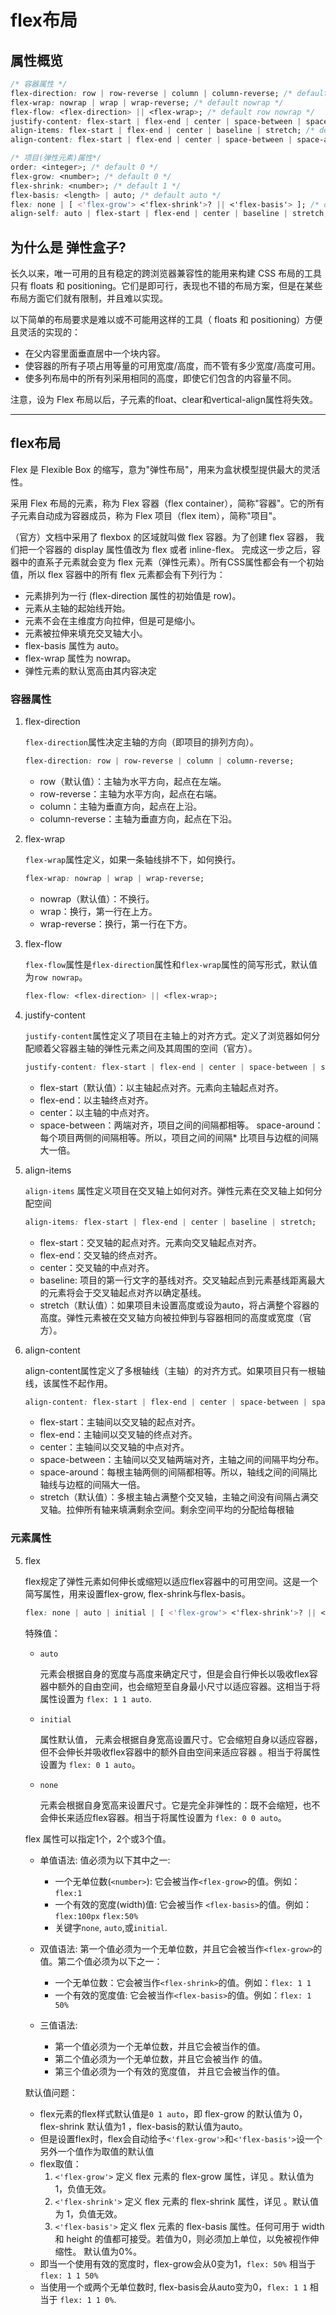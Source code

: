 # flex布局

## 属性概览

``` css
/* 容器属性 */
flex-direction: row | row-reverse | column | column-reverse; /* default row */
flex-wrap: nowrap | wrap | wrap-reverse; /* default nowrap */
flex-flow: <flex-direction> || <flex-wrap>; /* default row nowrap */
justify-content: flex-start | flex-end | center | space-between | space-around; /* default flex-start */
align-items: flex-start | flex-end | center | baseline | stretch; /* default stretch */
align-content: flex-start | flex-end | center | space-between | space-around | stretch; /* default stretch */

/* 项目(弹性元素)属性*/
order: <integer>; /* default 0 */
flex-grow: <number>; /* default 0 */
flex-shrink: <number>; /* default 1 */
flex-basis: <length> | auto; /* default auto */
flex: none | [ <'flex-grow'> <'flex-shrink'>? || <'flex-basis'> ]; /* default 0 1 auto */
align-self: auto | flex-start | flex-end | center | baseline | stretch; /* default auto */
```

## 为什么是 弹性盒子?

长久以来，唯一可用的且有稳定的跨浏览器兼容性的能用来构建 CSS 布局的工具只有 floats 和 positioning。它们是即可行，表现也不错的布局方案，但是在某些布局方面它们就有限制，并且难以实现。

以下简单的布局要求是难以或不可能用这样的工具（ floats 和 positioning）方便且灵活的实现的：
* 在父内容里面垂直居中一个块内容。
* 使容器的所有子项占用等量的可用宽度/高度，而不管有多少宽度/高度可用。
* 使多列布局中的所有列采用相同的高度，即使它们包含的内容量不同。

注意，设为 Flex 布局以后，子元素的float、clear和vertical-align属性将失效。

------------------

## flex布局

Flex 是 Flexible Box 的缩写，意为"弹性布局"，用来为盒状模型提供最大的灵活性。

采用 Flex 布局的元素，称为 Flex 容器（flex container），简称"容器"。它的所有子元素自动成为容器成员，称为 Flex 项目（flex item），简称"项目"。

（官方）文档中采用了 flexbox 的区域就叫做 flex 容器。为了创建 flex 容器， 我们把一个容器的 display 属性值改为 flex 或者 inline-flex。 完成这一步之后，容器中的直系子元素就会变为 flex 元素（弹性元素）。所有CSS属性都会有一个初始值，所以 flex 容器中的所有 flex 元素都会有下列行为：

* 元素排列为一行 (flex-direction 属性的初始值是 row)。
* 元素从主轴的起始线开始。
* 元素不会在主维度方向拉伸，但是可是缩小。
* 元素被拉伸来填充交叉轴大小。
* flex-basis 属性为 auto。
* flex-wrap 属性为 nowrap。
* 弹性元素的默认宽高由其内容决定

### 容器属性

1. flex-direction

    `flex-direction`属性决定主轴的方向（即项目的排列方向）。

    ``` css
    flex-direction: row | row-reverse | column | column-reverse;
    ```

    * row（默认值）：主轴为水平方向，起点在左端。
    * row-reverse：主轴为水平方向，起点在右端。
    * column：主轴为垂直方向，起点在上沿。
    * column-reverse：主轴为垂直方向，起点在下沿。

2. flex-wrap

    `flex-wrap`属性定义，如果一条轴线排不下，如何换行。

    ``` css
    flex-wrap: nowrap | wrap | wrap-reverse;
    ```

    * nowrap（默认值）：不换行。
    * wrap：换行，第一行在上方。
    * wrap-reverse：换行，第一行在下方。

3. flex-flow

    `flex-flow`属性是`flex-direction`属性和`flex-wrap`属性的简写形式，默认值为`row nowrap`。

    ``` css
    flex-flow: <flex-direction> || <flex-wrap>;
    ```

4. justify-content

    `justify-content`属性定义了项目在主轴上的对齐方式。定义了浏览器如何分配顺着父容器主轴的弹性元素之间及其周围的空间（官方）。

    ``` css
    justify-content: flex-start | flex-end | center | space-between | space-around;
    ```

    * flex-start（默认值）：以主轴起点对齐。元素向主轴起点对齐。
    * flex-end：以主轴终点对齐。
    * center：以主轴的中点对齐。
    * space-between：两端对齐，项目之间的间隔都相等。
    space-around：每个项目两侧的间隔相等。所以，项目之间的间隔* 比项目与边框的间隔大一倍。

5. align-items

    `align-items` 属性定义项目在交叉轴上如何对齐。弹性元素在交叉轴上如何分配空间

    ``` css
    align-items: flex-start | flex-end | center | baseline | stretch;
    ```

    * flex-start：交叉轴的起点对齐。元素向交叉轴起点对齐。
    * flex-end：交叉轴的终点对齐。
    * center：交叉轴的中点对齐。
    * baseline: 项目的第一行文字的基线对齐。交叉轴起点到元素基线距离最大的元素将会于交叉轴起点对齐以确定基线。
    * stretch（默认值）：如果项目未设置高度或设为auto，将占满整个容器的高度。弹性元素被在交叉轴方向被拉伸到与容器相同的高度或宽度（官方）。

6. align-content

    align-content属性定义了多根轴线（主轴）的对齐方式。如果项目只有一根轴线，该属性不起作用。

    ``` css
    align-content: flex-start | flex-end | center | space-between | space-around | stretch;
    ```

    * flex-start：主轴间以交叉轴的起点对齐。
    * flex-end：主轴间以交叉轴的终点对齐。
    * center：主轴间以交叉轴的中点对齐。
    * space-between：主轴间以交叉轴两端对齐，主轴之间的间隔平均分布。
    * space-around：每根主轴两侧的间隔都相等。所以，轴线之间的间隔比轴线与边框的间隔大一倍。
    * stretch（默认值）：多根主轴占满整个交叉轴，主轴之间没有间隔占满交叉轴。拉伸所有轴来填满剩余空间。剩余空间平均的分配给每根轴


### 元素属性

5. flex

	flex规定了弹性元素如何伸长或缩短以适应flex容器中的可用空间。这是一个简写属性，用来设置flex-grow, flex-shrink与flex-basis。

	``` css
	flex: none | auto | initial | [ <'flex-grow'> <'flex-shrink'>? || <'flex-basis'> ];
	```

	特殊值：

	* `auto`

		元素会根据自身的宽度与高度来确定尺寸，但是会自行伸长以吸收flex容器中额外的自由空间，也会缩短至自身最小尺寸以适应容器。这相当于将属性设置为 `flex: 1 1 auto`.

	* `initial`

		属性默认值， 元素会根据自身宽高设置尺寸。它会缩短自身以适应容器，但不会伸长并吸收flex容器中的额外自由空间来适应容器 。相当于将属性设置为 `flex: 0 1 auto`。

	* `none`

		元素会根据自身宽高来设置尺寸。它是完全非弹性的：既不会缩短，也不会伸长来适应flex容器。相当于将属性设置为 `flex: 0 0 auto`。


	flex 属性可以指定1个，2个或3个值。

	* 单值语法: 值必须为以下其中之一:

		* 一个无单位数(`<number>`): 它会被当作`<flex-grow>`的值。例如：`flex:1`
		* 一个有效的宽度(width)值: 它会被当作 `<flex-basis>`的值。例如：`flex:100px`  `flex:50%`
		* 关键字`none`, `auto`,或`initial`.

	* 双值语法: 第一个值必须为一个无单位数，并且它会被当作`<flex-grow>`的值。第二个值必须为以下之一：

		* 一个无单位数：它会被当作`<flex-shrink>`的值。例如：`flex: 1 1`
		* 一个有效的宽度值: 它会被当作`<flex-basis>`的值。例如：`flex: 1 50%`

 	* 三值语法:

		* 第一个值必须为一个无单位数，并且它会被当作<flex-grow>的值。
		* 第二个值必须为一个无单位数，并且它会被当作 <flex-shrink>的值。
		* 第三个值必须为一个有效的宽度值， 并且它会被当作<flex-basis>的值。

	默认值问题：

	* flex元素的flex样式默认值是`0 1 auto`，即 flex-grow 的默认值为 0，flex-shrink 默认值为1 ，flex-basis的默认值为auto。
	* 但是设置flex时，flex会自动给予`<'flex-grow'>`和`<'flex-basis'>`设一个另外一个值作为取值的默认值
	* flex取值：
		1. `<'flex-grow'>`
		定义 flex 元素的 flex-grow 属性，详见 <number>。默认值为 1，负值无效。
		2. `<'flex-shrink'>`
		定义 flex 元素的 flex-shrink 属性，详见 <number>。默认值为 1，负值无效。
		3. `<'flex-basis'>`
		定义 flex 元素的 flex-basis 属性。任何可用于 width 和 height 的值都可接受。若值为0，则必须加上单位，以免被视作伸缩性。 默认值为0%。
	* 即当一个使用有效的宽度时，flex-grow会从0变为1，`flex: 50%` 相当于 `flex: 1 1 50%`
	* 当使用一个或两个无单位数时, flex-basis会从auto变为0，`flex: 1 1`  相当于 `flex: 1 1 0%`.
